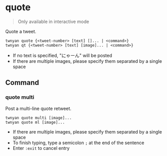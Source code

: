 # quote

> Only available in interactive mode

Quote a tweet.

```
twnyan quote {<tweet-number> [text] []... | <command>}
twnyan qt {<tweet-number> [text] [image]... | <command>}
```

- If no text is specified, "にゃーん" will be posted
- If there are multiple images, please specify them separated by a single space

## Command

### quote multi

Post a multi-line quote retweet.

```
twnyan quote multi [image]...
twnyan quote ml [image]...
```

- If there are multiple images, please specify them separated by a single space
- To finish typing, type a semicolon `;` at the end of the sentence
- Enter `:exit` to cancel entry
